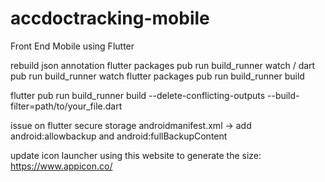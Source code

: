 # accdoctracking-mobile
Front End Mobile using Flutter

rebuild json annotation
flutter packages pub run build_runner watch / dart pub run build_runner watch
flutter packages pub run build_runner build

flutter pub run build_runner build --delete-conflicting-outputs --build-filter=path/to/your_file.dart


issue on flutter secure storage
androidmanifest.xml -> add android:allowbackup and android:fullBackupContent

update icon launcher using this website to generate the size:
https://www.appicon.co/
